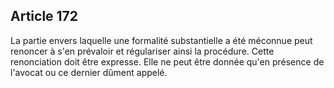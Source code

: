 Article 172
----
La partie envers laquelle une formalité substantielle a été méconnue peut
renoncer à s'en prévaloir et régulariser ainsi la procédure. Cette renonciation
doit être expresse. Elle ne peut être donnée qu'en présence de l'avocat ou ce
dernier dûment appelé.

